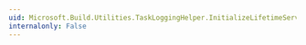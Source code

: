 ```yaml
---
uid: Microsoft.Build.Utilities.TaskLoggingHelper.InitializeLifetimeService
internalonly: False
---
```

